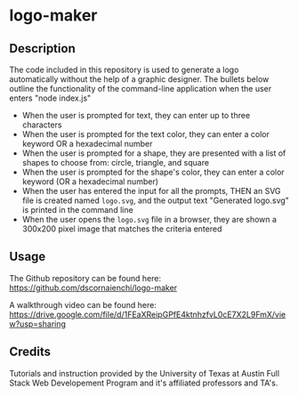 # logo-maker

## Description

The code included in this repository is used to generate a logo automatically without the help of a graphic designer. The bullets below outline the functionality of the command-line application when the user enters "node index.js"
* When the user is prompted for text, they can enter up to three characters
* When the user is prompted for the text color, they can enter a color keyword OR a hexadecimal number
* When the user is prompted for a shape, they are presented with a list of shapes to choose from: circle, triangle, and square
* When the user is prompted for the shape's color, they can enter a color keyword (OR a hexadecimal number)
* When the user has entered the input for all the prompts, THEN an SVG file is created named `logo.svg`, and the output text "Generated logo.svg" is printed in the command line
* When the user opens the `logo.svg` file in a browser, they are shown a 300x200 pixel image that matches the criteria entered

## Usage

The Github repository can be found here: https://github.com/dscornaienchi/logo-maker

A walkthrough video can be found here: https://drive.google.com/file/d/1FEaXReipGPfE4ktnhzfvL0cE7X2L9FmX/view?usp=sharing 

## Credits

Tutorials and instruction provided by the University of Texas at Austin Full Stack Web Developement Program and it's affiliated professors and TA's. 